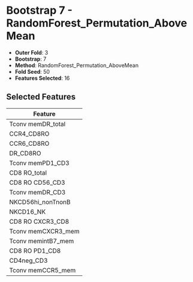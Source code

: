 # Bootstrap 7 - RandomForest_Permutation_AboveMean

- **Outer Fold**: 3
- **Bootstrap**: 7
- **Method**: RandomForest_Permutation_AboveMean
- **Fold Seed**: 50
- **Features Selected**: 16

## Selected Features

| Feature |
|---------|
| Tconv memDR_total |
| CCR4_CD8RO |
| CCR6_CD8RO |
| DR_CD8RO |
| Tconv memPD1_CD3 |
| CD8 RO_total |
| CD8 RO CD56_CD3 |
| Tconv memDR_CD3 |
| NKCD56hi_nonTnonB |
| NKCD16_NK |
| CD8 RO CXCR3_CD8 |
| Tconv memCXCR3_mem |
| Tconv memintB7_mem |
| CD8 RO PD1_CD8 |
| CD4neg_CD3 |
| Tconv memCCR5_mem |
